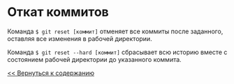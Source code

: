 # Откат коммитов

Команда `$ git reset [коммит]` отменяет все коммиты после заданного, оставляя все изменения в рабочей директории.

Команда `$ git reset --hard [коммит]` сбрасывает всю историю вместе с состоянием рабочей директории до указанного коммита.

[<< Вернуться к содержанию](../../readme.md)

